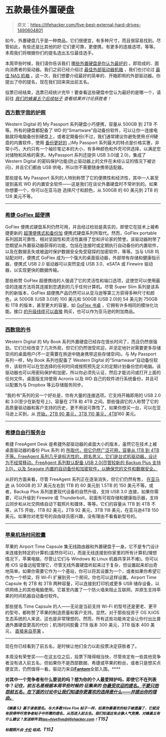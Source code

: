 # 五款最佳外置硬盘

> 原文：<https://lifehacker.com/five-best-external-hard-drives-1490604801>

如今，外置硬盘几乎是一种商品。它们很便宜，有多种尺寸，而且很容易找到。尽管如此，有些还是比其他的好:它们更可靠，更便携，有更多的连接选项，等等。本周我们将根据你们的提名选出五位最佳选手。



本周早些时候，我们请你告诉我们 [哪些外置硬盘是你认为最好的](https://lifehacker.com/whats-the-best-external-hard-drive-1489807671) 。即现成的、面向消费者的驱动器。我们之前已经介绍过 [最佳外部驱动器机箱](http://lifehacker.com/five-best-drive-enclosures-5955402) ，我们也讨论过 [最佳 NAS 机箱](http://lifehacker.com/five-best-nas-enclosures-5968677) 。这一次，我们想要介绍最好的简单的、开箱即用的外部驱动器。你提出了你的提名，现在我们回来突出前五名。

投票已经结束，选票已经统计完毕！要查看这些硬盘中您认为最好的是哪一个，请前往 [*我们的蜂巢五个后续帖子*](https://lifehacker.com/most-popular-external-hard-drive-western-digital-my-pa-1492315526) *查看结果并讨论获胜者！*

### [西方数字我的护照](http://www.wdc.com/en/products/products.aspx?id=640)

Western Digital 的 My Passport 系列硬盘小巧便携，容量从 500GB 到 2TB 不等。所有的硬盘都配备了 WD 的“Smartware”自动备份软件，可以让你一连接电脑就将电脑备份到硬盘上，或者定期备份(不过，我们通常建议你避免使用*任何*硬盘的内置软件，使用 [备份更好的](https://lifehacker.com/how-to-back-up-your-computer-to-an-external-drive-5816453) 。)My Passport 系列最大的特点是价格实惠，非常小巧，大约只有一个袖珍笔记本的大小，有多种颜色和外壳可供选择，以满足您对储物和风格的需求。MyPassport 系列还提供 USB 3.0(或 2.0)，集成了 Western Digital 的密码保护功能(防止驱动器上的文件在未经认证的情况下被访问)，并且它们都由 USB 供电，所以你不需要随身携带适配器。

那些提名 My Passport 系列的人特别称赞了它的便携性和经济性，其中一人甚至提到喜欢 WD 的内置安全软件——这是我们在谈论外置硬盘时不常听到的。如果你想要一个，你可以在亚马逊 选择尺寸和颜色，从 500GB 的 60 美元到 2TB 的 128 美元不等。

* * *

### [希捷 GoFlex 超便携](http://www.seagate.com/external-hard-drives/portable-hard-drives/standard/goflex/)

GoFlex 便携式硬盘系列仍然可用，并且经过检验是真实的，即使它在技术上被希捷更新的 [超薄便携式和备份加](http://www.seagate.com/external-hard-drives/portable-hard-drives/) 便携式硬盘系列所取代。然而，GoFlex portable 系列因其可靠性、相对坚固性和灵活性赢得了您和评论家的赞誉。该驱动器附带了您期望从外置驱动器获得的功能，包括在连接时或定期执行自动备份的内置软件，以及在数据丢失或被盗时保护数据安全免受窥探的加密软件，等等。当与 USB 坞站配对时，便携式 GoFlex 成为一个强大的桌面驱动器，外部带有存储和健康指示器，便携式 USB 2.0 驱动器可以突然变成 USB 3.0、eSATA 或 Firewire 驱动器，以实现更快的数据传输。

那些称赞 GoFlex 超便携线的人强调了它的灵活性和端口选项，这使您可以使用最佳的连接方法将其连接到您遇到的几乎任何计算机。尽管 Super Slim 系列是该系列的新版本，GoFlex 超便携产品仍然可以从亚马逊等第三方获得多种尺寸和颜色，从 500GB (USB 3.0)的 100 美元和 500GB (USB 2.0)的 54 美元到 750GB 和 1TB 的版本，甚至更大的容量，如 [GoFlex 书桌](http://www.seagate.com/external-hard-drives/desktop-hard-drives/goflex-desk/) ，它拥有许多相同的模块化功能。接口 [的升级线缆可以直接](http://www.seagate.com/external-hard-drives/portable-hard-drives/standard/goflex/) 购买，也可以作为亚马逊的附加商品。

* * *

### [西数我的书](http://www.wdc.com/en/products/products.aspx?id=870)

Western Digital 的 My Book 系列外置硬盘已经存在很长时间了，而且仍然很强劲。它们已经改变了几次外观，但它们仍然很受欢迎，并坚定地针对需要更多存储空间的桌面用户(不一定需要在旅途中随身携带这些存储空间)。与 My Passport 系列一样，My Book 系列也配备了 Western Digital 的“Smartwave”自动备份软件，该软件可以在您选择的任何时间或按照预先定义的定期计划备份您的电脑。该驱动器也可以用密码保护和加密，所以你必须先认证，然后才能访问或打开上面的任何文件。桌面版支持使用 Acronis 以及 WD 自己的软件进行系统备份，并且可以配置为与 Dropbox 等云存储服务同步。

“我的书”系列的另一个好处是，你有大量的连接选项。它支持开箱即用的 USB 2.0 和 3.0(至少在新型号上)，容量在 2TB 和 4TB 之间。那些强调它的人称赞了它的高质量驱动器和客户支持的历史，更不用说可靠性了。如果你想买一台，可以在亚马逊上买到，从 [开始，2TB 90 美元，3TB 110 美元，4TB](http://lifehacker.com)160 美元。

* * *

### [希捷自由行服务台](http://www.seagate.com/support/external-hard-drives/desktop-hard-drives/freeagent-desk/)

希捷 FreeAgent Desk 是希捷外部驱动器的桌面大小的版本，虽然它在技术上被桌面驱动器的备份 Plus 系列 的 [所取代，但它仍然广泛可用，容量从 1TB 到 4TB 不等。FreeAgent 系列几乎是标志性的，顾名思义，它们是台式机驱动器，设计为不经常移动。FreeAgent 系列默认配备 USB 2.0(尽管较新的 Backup Plus 支持 3.0)，以及 Seagate 内置的自动备份和加密软件，以确保您的文件和数据安全。](http://www.seagate.com/external-hard-drives/desktop-hard-drives/)

从好的方面来看，尽管 FreeAgent 系列正在逐渐消失，但它们仍然有售， [在亚马逊](https://www.amazon.com/dp/B001FWCB7C?asc_campaign=InlineText&asc_refurl=https://lifehacker.com/five-best-external-hard-drives-1490604801&asc_source=&linkCode=ogi&psc=1&smid=A3UQFZV91RE0UX&tag=kinjalifehackerlink-20&th=1) 从 500GB 的 37 美元左右到 1TB 的 60 美元到 1.5TB 的 150 美元不等。或者，Backup Plus 系列是更现代设备的自然升级，支持 USB 3.0 连接，如果你需要，可以升级到 Firewire 或 Thunderbolt，前面有可视存储和健康指示器，支持云同步和从社交网络自动下载照片和媒体，等等。它们的容量从 1TB 到 4TB 不等，从T5 开始，1TB 82 美元，2TB 92 美元，3TB 118 美元，在亚马逊4TB 150 美元。如果你对老型号的自由球员感兴趣，没有理由不看看新型号的。

* * *

### [苹果机场时间胶囊](http://www.apple.com/airport-time-capsule/)

苹果的 Airport Time Capsule 集无线路由器和外置硬盘于一身。它不是专门设计来连接到特定的计算机(虽然你可以)，而是无线连接到你家里的所有计算机(理想情况下，苹果电脑，尽管让它们与 Windows 和 Linux 机器共享并不难)。你可以用 iOS 设备远程管理它，尽管无线外置硬盘听起来过于复杂，但设置起来却出奇地简单。如果你需要它作为一个基站，你可以将其设置为一个，或者如果你希望它作为一个桥梁，将 Wi-Fi 扩展到另一个房间，你也可以这样设置。Airport Time Capsule 有 2TB 和 3TB 两种容量，可以连接到打印机或更多 USB 储存设备，以供网络上的其他电脑使用。它甚至内置了一个防火墙来阻止互联网，并原生支持苹果的时间机器自动备份软件。

那些提名 Time Capsule 的人——无论是当前支持 Wi-Fi 的型号还是更老、更平的型号，都称赞了苹果的制造质量和客户支持。显然，对于那些投资于 OS X/iOS 生态系统的人来说，这也是非常理想的。然而，所有这些功能肯定会让你付出比普通外置硬盘更高的代价；机场时间胶囊 2TB 版本 300 美元，3TB 版本 400 美元， [直接来自苹果](http://store.apple.com/us/product/ME177LL/A/airport-time-capsule-2tb) 。

* * *

现在你已经看到了前五名，是时候让他们全力以赴投票决定获胜者了。

本周没有荣誉奖——在这五位之后，投票下降得相当快，尽管肯定有一些其他竞争者没有进入前五名，但如果你不是西部数据、希捷或苹果的粉丝，或者只是想买点便宜货，仍然值得一看。驱动力来自[](http://www.lacie.com/us/index.htm)**[](http://www.macsales.com/)**[**Fantom**](http://www.fantomdrives.com/)全部入围。****

****对其中一个竞争者有什么要说的吗？想为你的个人最爱辩护吗，即使它不在列表中？*记住，前五名是根据本周早些时候的* *征集来的* [*你最受欢迎的提名。不要只抱怨前五名，在下面的讨论中让我们知道你更喜欢的选择是什么——并提出你的理由。*](https://lifehacker.com/whats-the-best-external-hard-drive-1489807671)****

*****<small>《蜂巢 5》基于读者提名。与大多数 Hive Five 帖子一样，如果你最喜欢的帖子被遗漏了，它就没有获得呼吁竞争者帖子中所需的提名，从而进入前五名。我们知道这有点像人气竞赛。对蜂巢五有什么建议？发送邮件至</small>*[*<small>tips+hivefive@lifehacker.com</small>*](mailto:tips+hivefive@lifehacker.com)*<small>！</small>T15】*****

*****<small>标题照片由</small>* [*<small>卡伦</small>*](http://www.flickr.com/photos/47489771@N00/2885262347) *<small>组成。</small>T15】*****